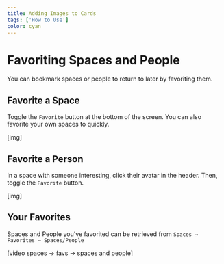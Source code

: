 ```yaml
---
title: Adding Images to Cards
tags: ['How to Use']
color: cyan
---
```

# Favoriting Spaces and People

You can bookmark spaces or people to return to later by favoriting them.

## Favorite a Space

Toggle the `Favorite` button at the bottom of the screen. You can also favorite your own spaces to quickly.

[img]

## Favorite a Person

In a space with someone interesting, click their avatar in the header. Then, toggle the `Favorite` button.

[img]

## Your Favorites

Spaces and People you've favorited can be retrieved from `Spaces → Favorites → Spaces/People`

[video spaces → favs → spaces and people]